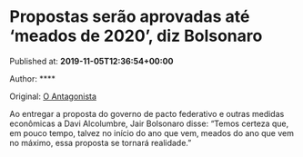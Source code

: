 
# Propostas serão aprovadas até ‘meados de 2020’, diz Bolsonaro

Published at: **2019-11-05T12:36:54+00:00**

Author: ****

Original: [O Antagonista](https://www.oantagonista.com/economia/propostas-serao-aprovadas-ate-meados-de-2020-diz-bolsonaro/)

Ao entregar a proposta do governo de pacto federativo e outras medidas econômicas a Davi Alcolumbre, Jair Bolsonaro disse:
“Temos certeza que, em pouco tempo, talvez no início do ano que vem, meados do ano que vem no máximo, essa proposta se tornará realidade.”
